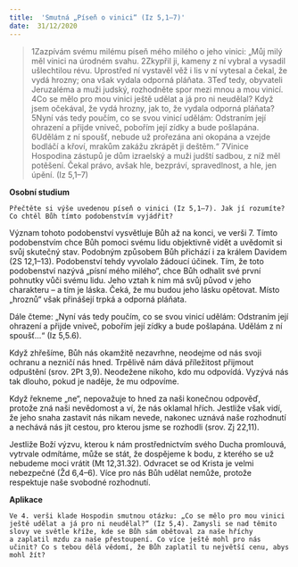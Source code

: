 ```yaml
---
title:  'Smutná „Píseň o vinici“ (Iz 5,1–7)'
date:  31/12/2020
---
```


> <p></p>
> 1Zazpívám svému milému píseň mého milého o jeho vinici: „Můj milý měl vinici na úrodném svahu. 2Zkypřil ji, kameny z ní vybral a vysadil ušlechtilou révu. Uprostřed ní vystavěl věž i lis v ní vytesal a čekal, že vydá hrozny; ona však vydala odporná pláňata. 3Teď tedy, obyvateli Jeruzaléma a muži judský, rozhodněte spor mezi mnou a mou vinicí. 4Co se mělo pro mou vinici ještě udělat a já pro ni neudělal? Když jsem očekával, že vydá hrozny, jak to, že vydala odporná pláňata? 5Nyní vás tedy poučím, co se svou vinicí udělám: Odstraním její ohrazení a přijde vniveč, pobořím její zídky a bude pošlapána. 6Udělám z ní spoušť, nebude už prořezána ani okopána a vzejde bodláčí a křoví, mrakům zakážu zkrápět ji deštěm.“ 7Vinice Hospodina zástupů je dům izraelský a muži judští sadbou, z níž měl potěšení. Čekal právo, avšak hle, bezpráví, spravedlnost, a hle, jen úpění. (Iz 5,1–7)

**Osobní studium**

`Přečtěte si výše uvedenou píseň o vinici (Iz 5,1–7). Jak jí rozumíte? Co chtěl Bůh tímto podobenstvím vyjádřit?`

Význam tohoto podobenství vysvětluje Bůh až na konci, ve verši 7. Tímto podobenstvím chce Bůh pomoci svému lidu objektivně vidět a uvědomit si svůj skutečný stav. Podobným způsobem Bůh přichází i za králem Davidem (2S 12,1–13). Podobenství tehdy vyvolalo žádoucí účinek. Tím, že toto podobenství nazývá „písní mého milého“, chce Bůh odhalit své první pohnutky vůči svému lidu. Jeho vztah k nim má svůj původ v jeho charakteru – a tím je láska. Čeká, že mu budou jeho lásku opětovat. Místo „hroznů“ však přinášejí trpká a odporná pláňata.

Dále čteme: „Nyní vás tedy poučím, co se svou vinicí udělám: Odstraním její ohrazení a přijde vniveč, pobořím její zídky a bude pošlapána. Udělám z ní spoušť...“ (Iz 5,5.6).

Když zhřešíme, Bůh nás okamžitě nezavrhne, neodejme od nás svoji ochranu a nezničí nás hned. Trpělivě nám dává příležitost přijmout odpuštění (srov. 2Pt 3,9). Neodežene nikoho, kdo mu odpovídá. Vyzývá nás tak dlouho, pokud je naděje, že mu odpovíme.

Když řekneme „ne“, nepovažuje to hned za naši konečnou odpověď, protože zná naši nevědomost a ví, že nás oklamal hřích. Jestliže však vidí, že jeho snaha zastavit nás nikam nevede, nakonec uznává naše rozhodnutí a nechává nás jít cestou, pro kterou jsme se rozhodli (srov. Zj 22,11).

Jestliže Boží výzvu, kterou k nám prostřednictvím svého Ducha promlouvá, vytrvale odmítáme, může se stát, že dospějeme k bodu, z kterého se už nebudeme moci vrátit (Mt 12,31.32). Odvracet se od Krista je velmi nebezpečné (Žd 6,4–6). Více pro nás Bůh udělat nemůže, protože respektuje naše svobodné rozhodnutí.

**Aplikace**

`Ve 4. verši klade Hospodin smutnou otázku: „Co se mělo pro mou vinici ještě udělat a já pro ni neudělal?“ (Iz 5,4). Zamysli se nad těmito slovy ve světle kříže, kde se Bůh sám obětoval za naše hříchy a zaplatil mzdu za naše přestoupení. Co více ještě mohl pro nás učinit? Co s tebou dělá vědomí, že Bůh zaplatil tu největší cenu, abys mohl žít?`
